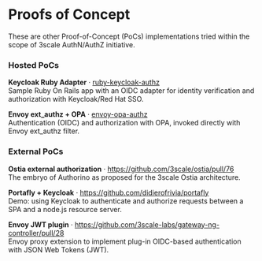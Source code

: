 # Proofs of Concept

These are other Proof-of-Concept (PoCs) implementations tried within the scope of 3scale AuthN/AuthZ initiative.

### Hosted PoCs

**Keycloak Ruby Adapter** · [ruby-keycloak-authz](ruby-keycloak-authz)<br/>
Sample Ruby On Rails app with an OIDC adapter for identity verification and authorization with Keycloak/Red Hat SSO.

**Envoy ext_authz + OPA** · [envoy-opa-authz](envoy-opa-authz)<br/>
Authentication (OIDC) and authorization with OPA, invoked directly with Envoy ext_authz filter.

### External PoCs

**Ostia external authorization** · https://github.com/3scale/ostia/pull/76<br/>
The embryo of Authorino as proposed for the 3scale Ostia architecture.

**Portafly + Keycloak** · https://github.com/didierofrivia/portafly<br/>
Demo: using Keycloak to authenticate and authorize requests between a SPA and a node.js resource server.

**Envoy JWT plugin** · https://github.com/3scale-labs/gateway-ng-controller/pull/28<br/>
Envoy proxy extension to implement plug-in OIDC-based authentication with JSON Web Tokens (JWT).
